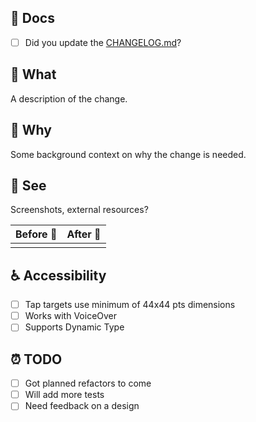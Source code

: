 <!-- This template is **just a guide**, delete any and all parts which you don't need! -->

## 📝 Docs

- [ ] Did you update the [CHANGELOG.md](https://github.com/criticalmaps/criticalmaps-ios/blob/master/CHANGELOG.md)?

## 📲 What

A description of the change.

## 🤔 Why

Some background context on why the change is needed.

## 👀 See

Screenshots, external resources?

| Before 🐛 | After 🦋 |
| --- | --- |
|  |  |

## ♿️ Accessibility 

- [ ] Tap targets use minimum of 44x44 pts dimensions
- [ ] Works with VoiceOver
- [ ] Supports Dynamic Type 

## ⏰ TODO

- [ ] Got planned refactors to come
- [ ] Will add more tests
- [ ] Need feedback on a design